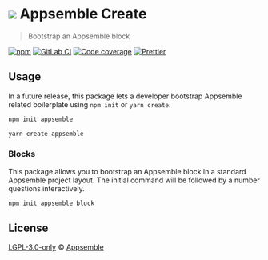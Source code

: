 # ![](https://gitlab.com/appsemble/appsemble/-/raw/0.20.25/config/assets/logo.svg) Appsemble Create

> Bootstrap an Appsemble block

[![npm](https://img.shields.io/npm/v/create-appsemble)](https://www.npmjs.com/package/create-appsemble)
[![GitLab CI](https://gitlab.com/appsemble/appsemble/badges/0.20.25/pipeline.svg)](https://gitlab.com/appsemble/appsemble/-/releases/0.20.25)
[![Code coverage](https://codecov.io/gl/appsemble/appsemble/branch/0.20.25/graph/badge.svg)](https://codecov.io/gl/appsemble/appsemble)
[![Prettier](https://img.shields.io/badge/code_style-prettier-ff69b4.svg)](https://prettier.io)

## Usage

In a future release, this package lets a developer bootstrap Appsemble related boilerplate using
`npm init` or `yarn create`.

```sh
npm init appsemble
```

```sh
yarn create appsemble
```

### Blocks

This package allows you to bootstrap an Appsemble block in a standard Appsemble project layout. The
initial command will be followed by a number questions interactively.

```sh
npm init appsemble block
```

## License

[LGPL-3.0-only](https://gitlab.com/appsemble/appsemble/-/blob/0.20.25/LICENSE.md) ©
[Appsemble](https://appsemble.com)
